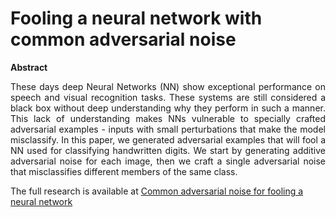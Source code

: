 # Fooling a neural network with common adversarial noise #


**Abstract**
<p align="justify">
These days deep Neural Networks (NN) show exceptional performance on speech and visual recognition tasks. These systems are still considered a black box without deep understanding why they perform in such a manner. This lack of understanding makes NNs vulnerable to specially crafted adversarial examples - inputs with small perturbations that make the model misclassify. In this paper, we generated adversarial examples that will fool a NN used for classifying handwritten digits. We start by generating additive adversarial noise for each image, then we craft a single adversarial noise that misclassifies different members of the same class.
</p>

The full research is available at [Common adversarial noise for fooling a neural network](https://github.com/Maki94/cnn_adv_examples/blob/master/demos/Fooling%20a%20neural%20network%20with%20%20%20%20%20%20%20%20%20%20%20%20%20%20%20%20%20%20%20common%20adversarial%20noise.pdf)
